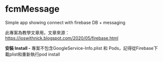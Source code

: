 # fcmMessage
Simple app showing connect with firebase DB + messaging

此專案為教學文章用，文章來源：
https://ioswithnick.blogspot.com/2020/05/firebase.html

<b>安裝 Install -</b>
專案不包含GoogleService-Info.plist 和 Pods，記得從Firebase下載plist和重新執行pod install
